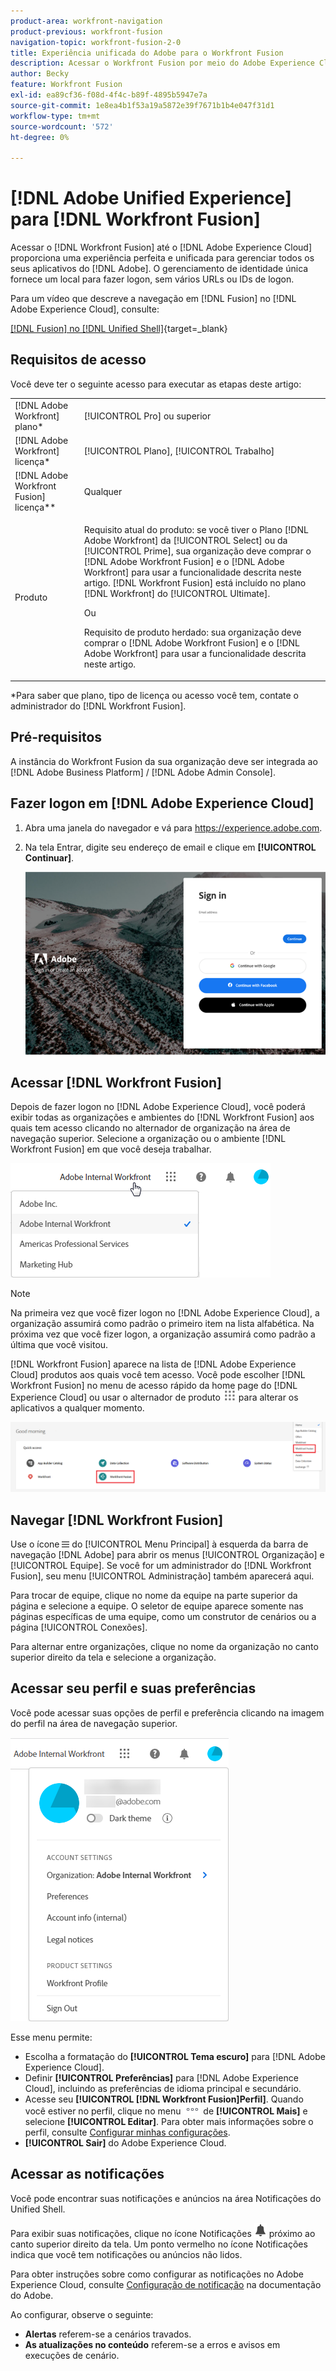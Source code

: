 ```yaml
---
product-area: workfront-navigation
product-previous: workfront-fusion
navigation-topic: workfront-fusion-2-0
title: Experiência unificada do Adobe para o Workfront Fusion
description: Acessar o Workfront Fusion por meio do Adobe Experience Cloud oferece uma experiência contínua e unificada para gerenciar todos os aplicativos Adobe.
author: Becky
feature: Workfront Fusion
exl-id: ea89cf36-f08d-4f4c-b89f-4895b5947e7a
source-git-commit: 1e8ea4b1f53a19a5872e39f7671b1b4e047f31d1
workflow-type: tm+mt
source-wordcount: '572'
ht-degree: 0%

---
```


# [!DNL Adobe Unified Experience] para [!DNL Workfront Fusion]

Acessar o [!DNL Workfront Fusion] até o [!DNL Adobe Experience Cloud] proporciona uma experiência perfeita e unificada para gerenciar todos os seus aplicativos do [!DNL Adobe]. O gerenciamento de identidade única fornece um local para fazer logon, sem vários URLs ou IDs de logon.

Para um vídeo que descreve a navegação em [!DNL Fusion] no [!DNL Adobe Experience Cloud], consulte:

[[!DNL Fusion] no [!DNL Unified Shell]](https://video.tv.adobe.com/v/3412392/){target=_blank}

## Requisitos de acesso

Você deve ter o seguinte acesso para executar as etapas deste artigo:

<table style="table-layout:auto"> 
 <col> 
 <col> 
 <tbody> 
  <tr> 
   <td role="rowheader">[!DNL Adobe Workfront] plano*</td> 
   <td> <p>[!UICONTROL Pro] ou superior</p> </td> 
  </tr> 
  <tr data-mc-conditions=""> 
   <td role="rowheader">[!DNL Adobe Workfront] licença*</td> 
   <td> <p>[!UICONTROL Plano], [!UICONTROL Trabalho]</p> </td> 
  </tr> 
  <tr> 
   <td role="rowheader">[!DNL Adobe Workfront Fusion] licença**</td> 
   <td>
   <p>Qualquer</p> 
  </tr> 
  <tr> 
   <td role="rowheader">Produto</td> 
   <td>
   <p>Requisito atual do produto: se você tiver o Plano [!DNL Adobe Workfront] da [!UICONTROL Select] ou da [!UICONTROL Prime], sua organização deve comprar o [!DNL Adobe Workfront Fusion] e o [!DNL Adobe Workfront] para usar a funcionalidade descrita neste artigo. [!DNL Workfront Fusion] está incluído no plano [!DNL Workfront] do [!UICONTROL Ultimate].</p>
   <p>Ou</p>
   <p>Requisito de produto herdado: sua organização deve comprar o [!DNL Adobe Workfront Fusion] e o [!DNL Adobe Workfront] para usar a funcionalidade descrita neste artigo.</p>
   </td> 
  </tr> 
 </tbody> 
</table>
*Para saber que plano, tipo de licença ou acesso você tem, contate o administrador do [!DNL Workfront Fusion].

## Pré-requisitos

A instância do Workfront Fusion da sua organização deve ser integrada ao [!DNL Adobe Business Platform] / [!DNL Adobe Admin Console].

## Fazer logon em [!DNL Adobe Experience Cloud]

1. Abra uma janela do navegador e vá para <https://experience.adobe.com>.
1. Na tela Entrar, digite seu endereço de email e clique em **[!UICONTROL Continuar]**.

   ![Entrar no [!DNL Adobe Experience Cloud]](assets/aec-login-page.png)

## Acessar [!DNL Workfront Fusion]

Depois de fazer logon no [!DNL Adobe Experience Cloud], você poderá exibir todas as organizações e ambientes do [!DNL Workfront Fusion] aos quais tem acesso clicando no alternador de organização na área de navegação superior. Selecione a organização ou o ambiente [!DNL Workfront Fusion] em que você deseja trabalhar.

![Exibir [!DNL Workfront Fusion] organizações e ambientes](assets/aec-view-all-orgs.png)

>[!NOTE]
>
>Na primeira vez que você fizer logon no [!DNL Adobe Experience Cloud], a organização assumirá como padrão o primeiro item na lista alfabética. Na próxima vez que você fizer logon, a organização assumirá como padrão a última que você visitou.

[!DNL Workfront Fusion] aparece na lista de [!DNL Adobe Experience Cloud] produtos aos quais você tem acesso. Você pode escolher [!DNL Workfront Fusion] no menu de acesso rápido da home page do [!DNL Experience Cloud] ou usar o alternador de produto ![alternador de produto](assets/main-menu-icon.png) para alterar os aplicativos a qualquer momento.

![Selecione [!DNL Workfront Fusion] para acessar o aplicativo](assets/aec-product-switcher.png)

## Navegar [!DNL Workfront Fusion]

Use o ícone ![](assets/main-menu-icon-left-nav.png) do [!UICONTROL Menu Principal] à esquerda da barra de navegação [!DNL Adobe] para abrir os menus [!UICONTROL Organização] e [!UICONTROL Equipe]. Se você for um administrador do [!DNL Workfront Fusion], seu menu [!UICONTROL Administração] também aparecerá aqui.

Para trocar de equipe, clique no nome da equipe na parte superior da página e selecione a equipe. O seletor de equipe aparece somente nas páginas específicas de uma equipe, como um construtor de cenários ou a página [!UICONTROL Conexões].

Para alternar entre organizações, clique no nome da organização no canto superior direito da tela e selecione a organização.

## Acessar seu perfil e suas preferências

Você pode acessar suas opções de perfil e preferência clicando na imagem do perfil na área de navegação superior.

![Menu Perfil](assets/aec-profile-picture-menu.png)

Esse menu permite:

* Escolha a formatação do **[!UICONTROL Tema escuro]** para [!DNL Adobe Experience Cloud].
* Definir **[!UICONTROL Preferências]** para [!DNL Adobe Experience Cloud], incluindo as preferências de idioma principal e secundário.
* Acesse seu **[!UICONTROL [!DNL Workfront Fusion]Perfil]**. Quando você estiver no perfil, clique no menu ![](assets/more-icon.png) de **[!UICONTROL Mais]** e selecione **[!UICONTROL Editar]**. Para obter mais informações sobre o perfil, consulte [Configurar minhas configurações](/help/quicksilver/workfront-basics/manage-your-account-and-profile/configuring-your-user-profile/configure-my-settings.md).
* **[!UICONTROL Sair]** do Adobe Experience Cloud.


## Acessar as notificações

Você pode encontrar suas notificações e anúncios na área Notificações do Unified Shell.

Para exibir suas notificações, clique no ícone Notificações ![ícone Notificações](assets/notifications-icon.png) próximo ao canto superior direito da tela. Um ponto vermelho no ícone Notificações indica que você tem notificações ou anúncios não lidos.

Para obter instruções sobre como configurar as notificações no Adobe Experience Cloud, consulte [Configuração de notificação](https://experienceleague.adobe.com/docs/experience-manager-cloud-service/content/implementing/using-cloud-manager/notifications.html?lang=en#:~:text=You%20can%20customize%20how%20you,how%20you%20receive%20your%20notifications.) na documentação do Adobe.

Ao configurar, observe o seguinte:

* **Alertas** referem-se a cenários travados.
* **As atualizações no conteúdo** referem-se a erros e avisos em execuções de cenário.

